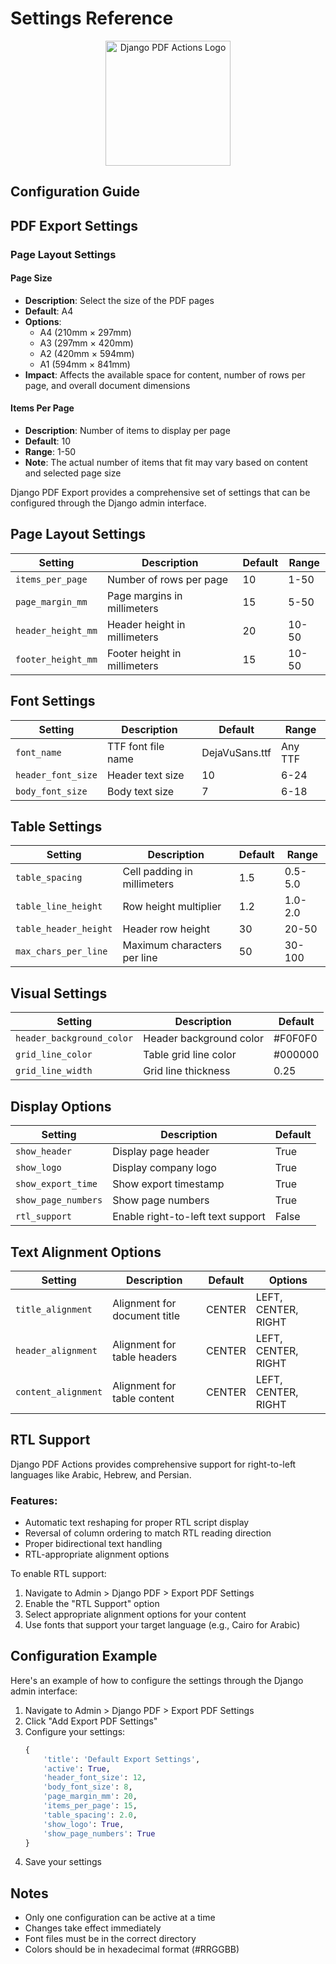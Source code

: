 # Settings Reference

<p align="center">
  <img src="assets/logo.png" alt="Django PDF Actions Logo" width="200" height="200">
</p>

## Configuration Guide

## PDF Export Settings

### Page Layout Settings

#### Page Size
- **Description**: Select the size of the PDF pages
- **Default**: A4
- **Options**:
  - A4 (210mm × 297mm)
  - A3 (297mm × 420mm)
  - A2 (420mm × 594mm)
  - A1 (594mm × 841mm)
- **Impact**: Affects the available space for content, number of rows per page, and overall document dimensions

#### Items Per Page
- **Description**: Number of items to display per page
- **Default**: 10
- **Range**: 1-50
- **Note**: The actual number of items that fit may vary based on content and selected page size

Django PDF Export provides a comprehensive set of settings that can be configured through the Django admin interface.

## Page Layout Settings

| Setting | Description | Default | Range |
|---------|-------------|---------|--------|
| `items_per_page` | Number of rows per page | 10 | 1-50 |
| `page_margin_mm` | Page margins in millimeters | 15 | 5-50 |
| `header_height_mm` | Header height in millimeters | 20 | 10-50 |
| `footer_height_mm` | Footer height in millimeters | 15 | 10-50 |

## Font Settings

| Setting | Description | Default | Range |
|---------|-------------|---------|--------|
| `font_name` | TTF font file name | DejaVuSans.ttf | Any TTF |
| `header_font_size` | Header text size | 10 | 6-24 |
| `body_font_size` | Body text size | 7 | 6-18 |

## Table Settings

| Setting | Description | Default | Range |
|---------|-------------|---------|--------|
| `table_spacing` | Cell padding in millimeters | 1.5 | 0.5-5.0 |
| `table_line_height` | Row height multiplier | 1.2 | 1.0-2.0 |
| `table_header_height` | Header row height | 30 | 20-50 |
| `max_chars_per_line` | Maximum characters per line | 50 | 30-100 |

## Visual Settings

| Setting | Description | Default |
|---------|-------------|---------|
| `header_background_color` | Header background color | #F0F0F0 |
| `grid_line_color` | Table grid line color | #000000 |
| `grid_line_width` | Grid line thickness | 0.25 |

## Display Options

| Setting | Description | Default |
|---------|-------------|---------|
| `show_header` | Display page header | True |
| `show_logo` | Display company logo | True |
| `show_export_time` | Show export timestamp | True |
| `show_page_numbers` | Show page numbers | True |
| `rtl_support` | Enable right-to-left text support | False |

## Text Alignment Options

| Setting | Description | Default | Options |
|---------|-------------|---------|---------|
| `title_alignment` | Alignment for document title | CENTER | LEFT, CENTER, RIGHT |
| `header_alignment` | Alignment for table headers | CENTER | LEFT, CENTER, RIGHT |
| `content_alignment` | Alignment for table content | CENTER | LEFT, CENTER, RIGHT |

## RTL Support

Django PDF Actions provides comprehensive support for right-to-left languages like Arabic, Hebrew, and Persian.

### Features:
- Automatic text reshaping for proper RTL script display
- Reversal of column ordering to match RTL reading direction
- Proper bidirectional text handling
- RTL-appropriate alignment options

To enable RTL support:
1. Navigate to Admin > Django PDF > Export PDF Settings
2. Enable the "RTL Support" option
3. Select appropriate alignment options for your content
4. Use fonts that support your target language (e.g., Cairo for Arabic)

## Configuration Example

Here's an example of how to configure the settings through the Django admin interface:

1. Navigate to Admin > Django PDF > Export PDF Settings
2. Click "Add Export PDF Settings"
3. Configure your settings:
   ```python
   {
       'title': 'Default Export Settings',
       'active': True,
       'header_font_size': 12,
       'body_font_size': 8,
       'page_margin_mm': 20,
       'items_per_page': 15,
       'table_spacing': 2.0,
       'show_logo': True,
       'show_page_numbers': True
   }
   ```
4. Save your settings

## Notes

- Only one configuration can be active at a time
- Changes take effect immediately
- Font files must be in the correct directory
- Colors should be in hexadecimal format (#RRGGBB) 
